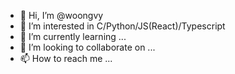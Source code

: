- 👋 Hi, I’m @woongvy
- 👀 I’m interested in C/Python/JS(React)/Typescript
- 🌱 I’m currently learning ...
- 💞️ I’m looking to collaborate on ...
- 📫 How to reach me ...

<!---
woongvy/woongvy is a ✨ special ✨ repository because its `README.md` (this file) appears on your GitHub profile.
You can click the Preview link to take a look at your changes.
--->
